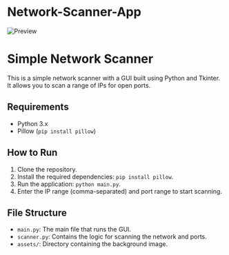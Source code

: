 # Network-Scanner-App

![Preview](https://github.com/user-attachments/assets/c1f92458-24e6-4e1e-893e-56ee51357dc8)

# Simple Network Scanner

This is a simple network scanner with a GUI built using Python and Tkinter. It allows you to scan a range of IPs for open ports.

## Requirements
- Python 3.x
- Pillow (`pip install pillow`)

## How to Run
1. Clone the repository.
2. Install the required dependencies: `pip install pillow`.
3. Run the application: `python main.py`.
4. Enter the IP range (comma-separated) and port range to start scanning.

## File Structure
- `main.py`: The main file that runs the GUI.
- `scanner.py`: Contains the logic for scanning the network and ports.
- `assets/`: Directory containing the background image.
